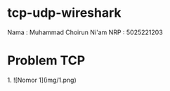 # tcp-udp-wireshark

Nama : Muhammad Choirun Ni'am
NRP : 5025221203

<h1>Problem TCP</h1>
1.
![Nomor 1](img/1.png)

